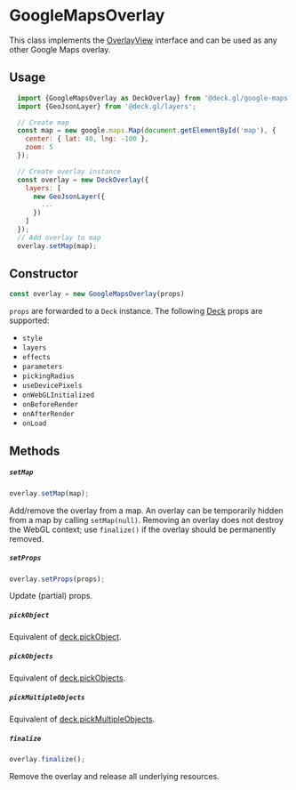 # GoogleMapsOverlay

This class implements the [OverlayView](https://developers.google.com/maps/documentation/javascript/reference/#OverlayView) interface and can be used as any other Google Maps overlay.

## Usage

```js
  import {GoogleMapsOverlay as DeckOverlay} from '@deck.gl/google-maps';
  import {GeoJsonLayer} from '@deck.gl/layers';

  // Create map
  const map = new google.maps.Map(document.getElementById('map'), {
    center: { lat: 40, lng: -100 },
    zoom: 5
  });

  // Create overlay instance
  const overlay = new DeckOverlay({
    layers: [
      new GeoJsonLayer({
        ...
      })
    ]
  });
  // Add overlay to map
  overlay.setMap(map);
```


## Constructor

```js
const overlay = new GoogleMapsOverlay(props)
```

`props` are forwarded to a `Deck` instance. The following [Deck](/docs/api-reference/core/deck.md) props are supported:

- `style`
- `layers`
- `effects`
- `parameters`
- `pickingRadius`
- `useDevicePixels`
- `onWebGLInitialized`
- `onBeforeRender`
- `onAfterRender`
- `onLoad`

## Methods

##### `setMap`

```js
overlay.setMap(map);
```

Add/remove the overlay from a map. An overlay can be temporarily hidden from a map by calling `setMap(null)`. Removing an overlay does not destroy the WebGL context; use `finalize()` if the overlay should be permanently removed.

##### `setProps`

```js
overlay.setProps(props);
```

Update (partial) props.

##### `pickObject`

Equivalent of [deck.pickObject](/docs/api-reference/core/deck.md).

##### `pickObjects`

Equivalent of [deck.pickObjects](/docs/api-reference/core/deck.md).

##### `pickMultipleObjects`

Equivalent of [deck.pickMultipleObjects](/docs/api-reference/core/deck.md).

##### `finalize`

```js
overlay.finalize();
```

Remove the overlay and release all underlying resources.
